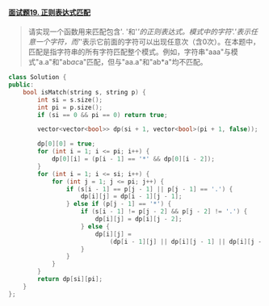 #### [面试题19. 正则表达式匹配](https://leetcode-cn.com/problems/zheng-ze-biao-da-shi-pi-pei-lcof/)

> 请实现一个函数用来匹配包含'. '和'*'的正则表达式。模式中的字符'.'表示任意一个字符，而'*'表示它前面的字符可以出现任意次（含0次）。在本题中，匹配是指字符串的所有字符匹配整个模式。例如，字符串"aaa"与模式"a.a"和"ab*ac*a"匹配，但与"aa.a"和"ab*a"均不匹配。

```c++
class Solution {
public:
    bool isMatch(string s, string p) {
        int si = s.size();
        int pi = p.size();
        if (si == 0 && pi == 0) return true;

        vector<vector<bool>> dp(si + 1, vector<bool>(pi + 1, false));

        dp[0][0] = true;
        for (int i = 1; i <= pi; i++) {
            dp[0][i] = (p[i - 1] == '*' && dp[0][i - 2]);
        }
        for (int i = 1; i <= si; i++) {
            for (int j = 1; j <= pi; j++) {
                if (s[i - 1] == p[j - 1] || p[j - 1] == '.') {
                    dp[i][j] = dp[i - 1][j - 1];
                } else if (p[j - 1] == '*') {
                    if (s[i - 1] != p[j - 2] && p[j - 2] != '.') {
                        dp[i][j] = dp[i][j - 2];
                    } else {
                        dp[i][j] =
                            (dp[i - 1][j] || dp[i][j - 1] || dp[i][j - 2]);
                    }
                }
            }
        }
        return dp[si][pi];
    }
};
```

